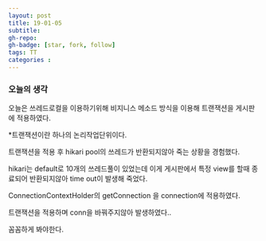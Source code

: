 ```yaml
---
layout: post
title: 19-01-05 
subtitle: 
gh-repo: 
gh-badge: [star, fork, follow]
tags: TT
categories :  
---
```


### 오늘의 생각 

오늘은 쓰레드로컬을 이용하기위해 비지니스 메소드 방식을 이용해 트랜잭션을 게시판에 적용하였다.  

*트랜잭션이란 하나의 논리작업단위이다.  

트랜잭션을 적용 후 hikari pool의 쓰레드가 반환되지않아 죽는 상황을 경험했다.  

hikari는 default로 10개의 쓰레드풀이 있었는데 이게 게시판에서 특정 view를 할때 종료되어 반환되지않아 
time out이 발생해 죽었다.  

ConnectionContextHolder의 getConnection 을 connection에 적용하였다.

트랜잭션을 적용하며 conn을 바꿔주지않아 발생하였다..

꼼꼼하게 봐야한다.
